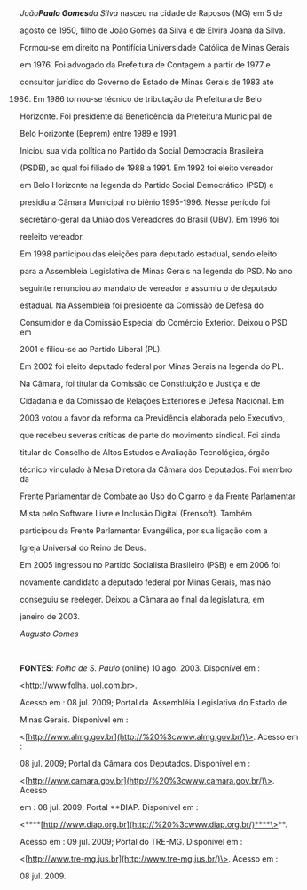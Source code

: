 

 



*João**Paulo Gomes**da Silva* nasceu na cidade de Raposos (MG) em 5 de

agosto de 1950, filho de João Gomes da Silva e de Elvira Joana da Silva.



Formou-se em direito na Pontifícia Universidade Católica de Minas Gerais

em 1976. Foi advogado da Prefeitura de Contagem a partir de 1977 e

consultor jurídico do Governo do Estado de Minas Gerais de 1983 até

1986. Em 1986 tornou-se técnico de tributação da Prefeitura de Belo

Horizonte. Foi presidente da Beneficência da Prefeitura Municipal de

Belo Horizonte (Beprem) entre 1989 e 1991.



Iniciou sua vida política no Partido da Social Democracia Brasileira

(PSDB), ao qual foi filiado de 1988 a 1991. Em 1992 foi eleito vereador

em Belo Horizonte na legenda do Partido Social Democrático (PSD) e

presidiu a Câmara Municipal no biênio 1995-1996. Nesse período foi

secretário-geral da União dos Vereadores do Brasil (UBV). Em 1996 foi

reeleito vereador.



Em 1998 participou das eleições para deputado estadual, sendo eleito

para a Assembleia Legislativa de Minas Gerais na legenda do PSD. No ano

seguinte renunciou ao mandato de vereador e assumiu o de deputado

estadual. Na Assembleia foi presidente da Comissão de Defesa do

Consumidor e da Comissão Especial do Comércio Exterior. Deixou o PSD em

2001 e filiou-se ao Partido Liberal (PL).



Em 2002 foi eleito deputado federal por Minas Gerais na legenda do PL.

Na Câmara, foi titular da Comissão de Constituição e Justiça e de

Cidadania e da Comissão de Relações Exteriores e Defesa Nacional. Em

2003 votou a favor da reforma da Previdência elaborada pelo Executivo,

que recebeu severas críticas de parte do movimento sindical. Foi ainda

titular do Conselho de Altos Estudos e Avaliação Tecnológica, órgão

técnico vinculado à Mesa Diretora da Câmara dos Deputados. Foi membro da

Frente Parlamentar de Combate ao Uso do Cigarro e da Frente Parlamentar

Mista pelo Software Livre e Inclusão Digital (Frensoft). Também

participou da Frente Parlamentar Evangélica, por sua ligação com a

Igreja Universal do Reino de Deus.



Em 2005 ingressou no Partido Socialista Brasileiro (PSB) e em 2006 foi

novamente candidato a deputado federal por Minas Gerais, mas não

conseguiu se reeleger. Deixou a Câmara ao final da legislatura, em

janeiro de 2003.



*Augusto Gomes*



 



**FONTES**: *Folha de S. Paulo* (online) 10 ago. 2003. Disponível em :

\<[http://www.folha. uol.com.br](http://www.folha.%20uol.com.br/)\>.

Acesso em : 08 jul. 2009; Portal da  Assembléia Legislativa do Estado de

Minas Gerais. Disponível em :

\<[http://www.almg.gov.br](http://%20%3cwww.almg.gov.br/)\>. Acesso em :

08 jul. 2009; Portal da Câmara dos Deputados. Disponível em :

\<[http://www.camara.gov.br](http://%20%3cwww.camara.gov.br/)\>. Acesso

em : 08 jul. 2009; Portal **DIAP. Disponível em :

\<****[http://www.diap.org.br](http://%20%3cwww.diap.org.br/)****\>**.

Acesso em : 09 jul. 2009; Portal do TRE-MG. Disponível em :

\<[http://www.tre-mg.jus.br](http://www.tre-mg.jus.br/)\>. Acesso em :

08 jul. 2009.



 



 



 



 



 



 



 



 

